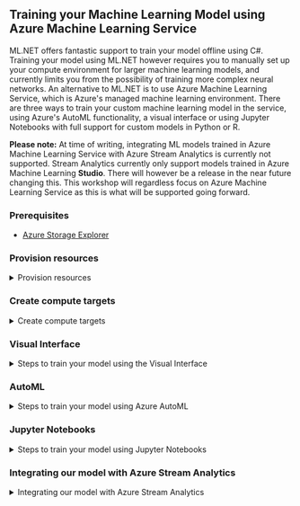 ## Training your Machine Learning Model using Azure Machine Learning Service
ML.NET offers fantastic support to train your model offline using C#. Training your model using ML.NET however requires you to manually set up your compute environment for larger machine learning models, and currently limits you from the possibility of training more complex neural networks. An alternative to ML.NET is to use Azure Machine Learning Service, which is Azure's managed machine learning environment. There are three ways to train your custom machine learning model in the service, using Azure's AutoML functionality, a visual interface or using Jupyter Notebooks with full support for custom models in Python or R. 

**Please note:** At time of writing, integrating ML models trained in Azure Machine Learning Service with Azure Stream Analytics is currently not supported. Stream Analytics currently only support models trained in Azure Machine Learning **Studio**. There will however be a release in the near future changing this. This workshop will regardless focus on Azure Machine Learning Service as this is what will be supported going forward.

### Prerequisites
- [Azure Storage Explorer](https://azure.microsoft.com/en-us/features/storage-explorer/)

### Provision resources 
<details>
  <summary> Provision resources </summary>
  <p>
    
Before we can start to train our models, we need to provision our resources. Please follow the following [guide](https://github.com/aslotte/mldotnet-real-time-data-streaming-workshop/blob/master/instructions/part2-stream-azureml.md) which will provision both an Azure Machine Learning Service instance as well as streaming pipeline to integrate our models with.

</p>
</details>

### Create compute targets
<details>
  <summary> Create compute targets </summary>
  <p>
    
Our machine learning models will be trained and deployed using various compute targets. Please follow the instructions below to create the compute targets needed throughout this section:

1. Navigate to the Azure Machine Learning Service in Azure.
2. In the left menu, select **Compute**

![compute](https://github.com/aslotte/mldotnet-real-time-data-streaming-workshop/blob/master/instructions/images/azure-ml-compute-1.PNG)
3. Create a **Machine Learning Compute** according to the image below

![compute](https://github.com/aslotte/mldotnet-real-time-data-streaming-workshop/blob/master/instructions/images/azure-ml-compute-ml-1.PNG)
4. Create a **Kubernetes compute** according to the image below

![compute](https://github.com/aslotte/mldotnet-real-time-data-streaming-workshop/blob/master/instructions/images/azure-ml-compute-kubernetes-1.PNG)

</p>
</details>

### Visual Interface

<details>
  <summary> Steps to train your model using the Visual Interface </summary>
  <p>

- Navigate to the Azure Machine Learning Service in Azure.
- In the left menu, select "Visual Interface"
- Select "Launch visual interface"

This will open the Machine Learning workspace in which we can create experiments using a visual interface.
Feel free to navigate around to make yourself familiar with the surroundings. 

![Start](https://github.com/aslotte/mldotnet-real-time-data-streaming-workshop/blob/master/instructions/images/azure-ml-1.PNG)

#### Upload our data
The first thing we would like to do is to upload our data set. To this, click on the "New" button in the bottom-left corner. Select to "Upload from Local File"

![Start](https://github.com/aslotte/mldotnet-real-time-data-streaming-workshop/blob/master/instructions/images/azure-ml-2.PNG)

#### Create a new experiment
Once the dataset has been uploaded, click the "New" button once again and select to create a new "Blank Experiment"

![Start](https://github.com/aslotte/mldotnet-real-time-data-streaming-workshop/blob/master/instructions/images/azure-ml-3.PNG)

That should present you with the view below:
![Start](https://github.com/aslotte/mldotnet-real-time-data-streaming-workshop/blob/master/instructions/images/azure-ml-4.PNG)


### Setting up our experiment 
Use the left-most menu to set up our experiment. The visual interface functions such that you can drag and drop operations and connect them together in a training pipeline. 

The following operations are required
- The data source
- Select columns in data set (column indicies 1-10)
- Split Data (0.7 split)
- Two-Class Boosted Decision Tree (set the maximum number of leaves to 10 and the learning rate to 0.1)
- Train Model (set the label-column to isFraud)
- Score Model
- Evaluate Model

The experiment should eventually look like:
![Start](https://github.com/aslotte/mldotnet-real-time-data-streaming-workshop/blob/master/instructions/images/azure-ml-5.PNG)

### Running your experiment
To run your experiment, simply click **Run** in the bottom task bar and select our previously created compute target called **experiment**
Training the model will take about 15 min.

### Evaluate your model
Once training has completed, right click on the "Evaluate Model" step and click to Vizualize the Evaluation results
![Start](https://github.com/aslotte/mldotnet-real-time-data-streaming-workshop/blob/master/instructions/images/azure-ml-6.PNG)

We can see that our model generated by the Visual Interface have similar accuarcy as the one generated by ML.NET, but not the same quality in terms of precision and recall. 

### Deploy model for consumption
To be able to integrate our ML model in to our data streaming pipeline, we would need to deploy it as a web service. 
To do so, please click the button **Create New Predictive Experiement** in the bottom right corner.

This will create a predictive experiment tab, with web inputs and outputs. To preapare the service for deployment, please click **Run**
This step will take about the same time to complete as the training step did.

![predictive](https://github.com/aslotte/mldotnet-real-time-data-streaming-workshop/blob/master/instructions/images/predictive-experiement-1.PNG)

Once building your web-service has completed, click **Deploy Web Service**

![predictive](https://github.com/aslotte/mldotnet-real-time-data-streaming-workshop/blob/master/instructions/images/predictive-experiement-2.PNG)

In the modal that appears, select the previously created compute **web-service** and click **Deploy**
![predictive](https://github.com/aslotte/mldotnet-real-time-data-streaming-workshop/blob/master/instructions/images/predictive-experiement-3.PNG)

</p>
</details>

### AutoML
<details>
  <summary> Steps to train your model using Azure AutoML </summary>
  <p>
    
Similiarly to ML.NET's AutoML functinality, Azure provides its own. This is a very neat functionality, as it allows you to get a jump start on training advanced model with little to no previous Machine Learning experience. 

### Upload our data
First thing we need to do before diving in to Azure AutoML is to upload our dataset to our storage account using the [Storage Explorer](https://azure.microsoft.com/en-us/features/storage-explorer/). There is a size limit uploading large files through the web interface, thus we have to reside to the storage explorer for our 450+ Mb file.  To do this, download and open the Azure Storage Explorer, navigate to your mlmodel storage account and upload the file to the container called model.

### Create a new experiement 

1. To create our first AutoML experiment, open the Azure Machine Learning Service in Azure and click on **Automated Machine Learning** to the left.

![automl1](https://github.com/aslotte/mldotnet-real-time-data-streaming-workshop/blob/master/instructions/images/azure-auto-ml-1.png)
    
2. Click **Create Experiment**
3. Enter an experiement name 
![automl1](https://github.com/aslotte/mldotnet-real-time-data-streaming-workshop/blob/master/instructions/images/azure-auto-ml-2.PNG)
4. Select the compute target named **experiment** previously created
5. Click **Next**
6. Select the storage account named **mlmodel**
7. Select the container named **model**
![automl1](https://github.com/aslotte/mldotnet-real-time-data-streaming-workshop/blob/master/instructions/images/azure-auto-ml-4.PNG)
8. Select the file data.csv which was uploaded in the previous step
9. Scroll down and select **isFraud** as the target column and classification as prediction task
![automl1](https://github.com/aslotte/mldotnet-real-time-data-streaming-workshop/blob/master/instructions/images/azure-auto-ml-5.PNG)
10. Expand the **Advanced Settings**
11. Set the training job time to 20 min and change the primary metric to norm_macro_recall
![automl1](https://github.com/aslotte/mldotnet-real-time-data-streaming-workshop/blob/master/instructions/images/azure-auto-ml-6.PNG)
12. Click **Start**

While this experiment is running, lets take a moment to reflect on why we changed primary metric from accuarcy to recall. If you remember earlier in this workshop, we discussed the fact that the data is highly unbalanced, meaning that if the algorithm just guesses non-fraudlent on everything it will achieve a 99.8% accuracy. Although accuracy is important for us, achieving a higher recall (minimum number of false negatives) is crucial.

Once the run has completed, you can navigate to the result by
1. Selecting **Automated Machine Learning** in the left menu
2. Clicking on the run id for your run

If you scroll down, you'll both see a chart presenting the training metrics vs iterations as well as which models the AutoML algorithm has tried.

### Deploy model for consumption
Once we are happy with our model, we can deploy it to be consumed by an external service.

1. Click the button **Deploy Best Mode** in the top right corner

![automl1](https://github.com/aslotte/mldotnet-real-time-data-streaming-workshop/blob/master/instructions/images/azure-auto-ml-8.PNG)
2. In the pane that appears, enter a name for your deployment

![automl1](https://github.com/aslotte/mldotnet-real-time-data-streaming-workshop/blob/master/instructions/images/azure-auto-ml-9.PNG)
3. Click **Deploy**

  </p>
</details>  

### Jupyter Notebooks
<details>
  <summary> Steps to train your model using Jupyter Notebooks </summary>
  <p>
    
The Visual interface and Azure AutoML offers options to train your custom ML model without too much previous knowledge in machine learning. If you would like complete control over the training process, as well as wanting to use Python based open-source libraries such as ScikitLearn, Pandas and Numpy, Azure offers the option to provision Jupyter Notebook VMs. This allows you to create your own notebook and attach and run operations in Kubernetes clusters. 
    
To start trainig your model, please do the following:
1. Navigate to your Azure Machine Learning Service in Azure
2. In the menu to the left, click Notebooks VMs
3. Click **New** to create a new Jupyter VM
4. Provide the machine with a new name and click create
5. Once created, start the VM
6. Once started, click Jupyter Lab

This will take you to the Jupyter environment hosted on your VM.

In the notebook we will learn how to train a simple classifier using Sklearn.
We will deploy our model to a Docker image in an Azure Container Instance as well as output the model as .pkl file and in the ONNX open standard for use in e.g. ML.NET

In Jupyter lab:
1. Upload our data file
2. Upload the following [Jupyter Notebook](https://github.com/aslotte/mldotnet-real-time-data-streaming-workshop/blob/master/src/machine-learning/jupyter/jupytervm/fraudulent-transactions.ipynb)
  
Run and explore the Notebook.

  </p>
</details>  

### Integrating our model with Azure Stream Analytics
<details>
  <summary> Integrating our model with Azure Stream Analytics </summary>
  <p>
    As stated earlier, Azure Stream Analytics currently do not support the new Azure Machine Learning Service. However, this is on the roadmap and will be supported in the near future. As such, we will be describing the generic steps to perform the integration when available
    
   #### Add an ML function Azure Stream Analytics
   1. Navigate to your Stream Analytics Job
   2. In the menu to the left, click **Functions**
   3. In the top left corner, click Add => Azure ML
   
   ![addfunction](https://github.com/aslotte/mldotnet-real-time-data-streaming-workshop/blob/master/instructions/images/add-ml-function.png) 
   4. In the pane that appears, select the deployed ML model/service and enter a name (this name will be used in your query)
   5. Once the function has been added, you can call the function from you query, e.g. isFraudulant(input.text)
  </p>
</details> 

